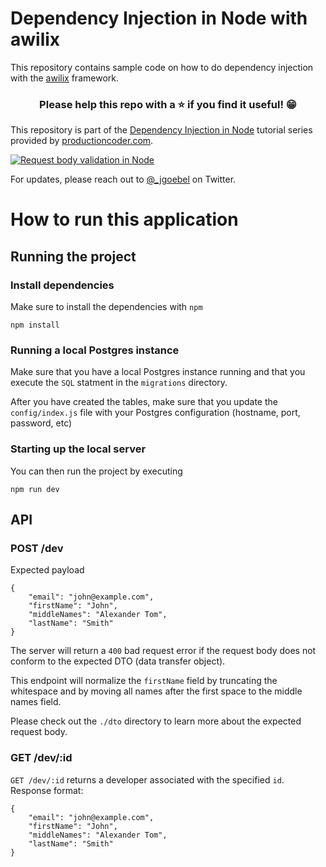 # Dependency Injection in Node with awilix

This repository contains sample code on how to do dependency injection with the [awilix](https://github.com/jeffijoe/awilix) framework.

<h3 align="center">Please help this repo with a ⭐️ if you find it useful! 😁</h3>

This repository is part of the [Dependency Injection in Node](https://www.youtube.com/playlist?list=PL1Nml43UBm6ez_JKgCUpgkwfh9oQLjVmm) tutorial series provided by [productioncoder.com](https://productioncoder.com/).

[![Request body validation in Node](images/dependency-injection-in-node.png)](https://www.youtube.com/playlist?list=PL1Nml43UBm6ez_JKgCUpgkwfh9oQLjVmm)

For updates, please reach out to [@_jgoebel](https://twitter.com/_jgoebel) on Twitter.

# How to run this application

## Running the project

### Install dependencies

Make sure to install the dependencies with `npm`

```
npm install
```

### Running a local Postgres instance

Make sure that you have a local Postgres instance running and that you execute the `SQL` statment in the `migrations` directory.

After you have created the tables, make sure that you update the `config/index.js` file with your Postgres configuration (hostname, port, password, etc)

### Starting up the local server

You can then run the project by executing

```
npm run dev
```

## API

### POST /dev

Expected payload

```
{
    "email": "john@example.com",
    "firstName": "John",
    "middleNames": "Alexander Tom",
    "lastName": "Smith"
}
```

The server will return a `400` bad request error if the request body does not conform to the expected DTO (data transfer object).

This endpoint will normalize the `firstName` field by truncating the whitespace and by moving all names after the first space to the middle names field.

Please check out the `./dto` directory to learn more about the expected request body.

### GET /dev/:id

`GET /dev/:id` returns a developer associated with the specified `id`.
Response format:

```
{
    "email": "john@example.com",
    "firstName": "John",
    "middleNames": "Alexander Tom",
    "lastName": "Smith"
}
```
